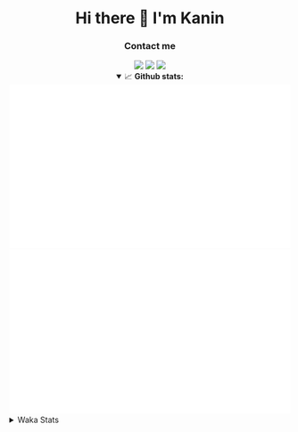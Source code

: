 <div align="center">
 <h1>Hi there 👋 I'm Kanin</h1>
 <h3>Contact me</h3>
 <a href="mailto:im@kanin.dev"><img src="https://img.shields.io/badge/gmail-%23D14836.svg?&style=for-the-badge&logo=gmail&logoColor=white"/></a>
 <a href="https://twitter.com/KaninDev"><img src="https://img.shields.io/badge/twitter-%231DA1F2.svg?&style=for-the-badge&logo=twitter&logoColor=white"/></a>
 <a href="https://www.linkedin.com/in/KaninDev"><img src="https://img.shields.io/badge/linkedin-%230077B5.svg?&style=for-the-badge&logo=linkedin&logoColor=white"/></a>
<details open>
  <summary>📈 <b>Github stats:</b></summary>
  <img src="https://github.com/Kanin/Kanin/blob/master/scripts/GitHubStats/generated/overview.svg"/>
  <img src="https://github.com/Kanin/Kanin/blob/master/scripts/GitHubStats/generated/languages.svg"/>
</details>
</div>

<details>
 <summary>Waka Stats</summary>

<!--START_SECTION:waka-->
![Code Time](http://img.shields.io/badge/Code%20Time-2%2C008%20hrs%207%20mins-blue)

![Profile Views](http://img.shields.io/badge/Profile%20Views-7-blue)

![Lines of code](https://img.shields.io/badge/From%20Hello%20World%20I%27ve%20Written-822.1%20thousand%20lines%20of%20code-blue)

**🐱 My GitHub Data** 

> 📦 100.9 kB Used in GitHub's Storage 
 > 
> 🏆 254 Contributions in the Year 2023
 > 
> 🚫 Not Opted to Hire
 > 
> 📜 20 Public Repositories 
 > 
> 🔑 10 Private Repositories 
 > 
**I'm an Early 🐤** 

```text
🌞 Morning                2091 commits        ██████░░░░░░░░░░░░░░░░░░░   25.56 % 
🌆 Daytime                2446 commits        ███████░░░░░░░░░░░░░░░░░░   29.90 % 
🌃 Evening                2451 commits        ███████░░░░░░░░░░░░░░░░░░   29.96 % 
🌙 Night                  1192 commits        ████░░░░░░░░░░░░░░░░░░░░░   14.57 % 
```
📅 **I'm Most Productive on Monday** 

```text
Monday                   1585 commits        █████░░░░░░░░░░░░░░░░░░░░   19.38 % 
Tuesday                  1056 commits        ███░░░░░░░░░░░░░░░░░░░░░░   12.91 % 
Wednesday                755 commits         ██░░░░░░░░░░░░░░░░░░░░░░░   09.23 % 
Thursday                 1221 commits        ████░░░░░░░░░░░░░░░░░░░░░   14.93 % 
Friday                   1284 commits        ████░░░░░░░░░░░░░░░░░░░░░   15.70 % 
Saturday                 791 commits         ██░░░░░░░░░░░░░░░░░░░░░░░   09.67 % 
Sunday                   1488 commits        █████░░░░░░░░░░░░░░░░░░░░   18.19 % 
```


📊 **This Week I Spent My Time On** 

```text
🕑︎ Time Zone: America/New_York

💬 Programming Languages: 
Python                   19 hrs 44 mins      ███████████████████████░░   90.70 % 
GitIgnore file           58 mins             █░░░░░░░░░░░░░░░░░░░░░░░░   04.45 % 
YAML                     30 mins             █░░░░░░░░░░░░░░░░░░░░░░░░   02.37 % 
requirements.txt         9 mins              ░░░░░░░░░░░░░░░░░░░░░░░░░   00.71 % 
.env file                8 mins              ░░░░░░░░░░░░░░░░░░░░░░░░░   00.68 % 

🔥 Editors: 
PyCharm                  21 hrs 45 mins      █████████████████████████   100.00 % 

🐱‍💻 Projects: 
BB-CommunityBot          18 hrs 24 mins      █████████████████████░░░░   84.58 % 
OhioBot                  2 hrs 4 mins        ██░░░░░░░░░░░░░░░░░░░░░░░   09.54 % 
Bot                      1 hr 7 mins         █░░░░░░░░░░░░░░░░░░░░░░░░   05.20 % 
Unknown Project          5 mins              ░░░░░░░░░░░░░░░░░░░░░░░░░   00.40 % 
Naila.py                 2 mins              ░░░░░░░░░░░░░░░░░░░░░░░░░   00.22 % 

💻 Operating System: 
Windows                  21 hrs 45 mins      █████████████████████████   100.00 % 
```

**I Mostly Code in Python** 

```text
Python                   26 repos            ██████████████░░░░░░░░░░░   57.78 % 
Java                     7 repos             ████░░░░░░░░░░░░░░░░░░░░░   15.56 % 
JavaScript               4 repos             ██░░░░░░░░░░░░░░░░░░░░░░░   08.89 % 
Kotlin                   2 repos             █░░░░░░░░░░░░░░░░░░░░░░░░   04.44 % 
HTML                     2 repos             █░░░░░░░░░░░░░░░░░░░░░░░░   04.44 % 
```



**Timeline**

![Lines of Code chart](https://raw.githubusercontent.com/Kanin/Kanin/master/assets/bar_graph.png)


 Last Updated on 03/07/2023 12:46:45 UTC
<!--END_SECTION:waka-->
</details>
